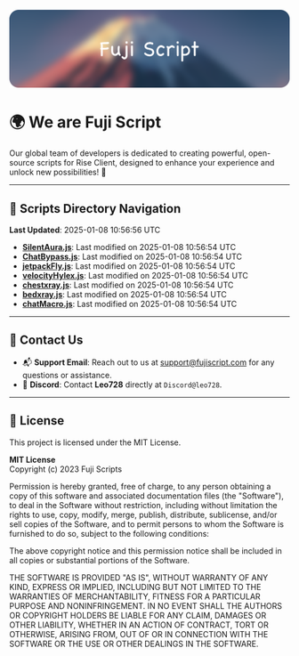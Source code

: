 ![Banner](.github/b.webp)

# 🌍 **We are Fuji Script**

Our global team of developers is dedicated to creating powerful, open-source scripts for Rise Client, designed to enhance your experience and unlock new possibilities! 🌟

---
<!-- SCRIPTS_NAVIGATION_START -->
## 📂 **Scripts Directory Navigation**

**Last Updated**: 2025-01-08 10:56:56 UTC

- **[SilentAura.js](scripts/SilentAura.js)**: Last modified on 2025-01-08 10:56:54 UTC
- **[ChatBypass.js](scripts/ChatBypass.js)**: Last modified on 2025-01-08 10:56:54 UTC
- **[jetpackFly.js](scripts/jetpackFly.js)**: Last modified on 2025-01-08 10:56:54 UTC
- **[velocityHylex.js](scripts/velocityHylex.js)**: Last modified on 2025-01-08 10:56:54 UTC
- **[chestxray.js](scripts/chestxray.js)**: Last modified on 2025-01-08 10:56:54 UTC
- **[bedxray.js](scripts/bedxray.js)**: Last modified on 2025-01-08 10:56:54 UTC
- **[chatMacro.js](scripts/chatMacro.js)**: Last modified on 2025-01-08 10:56:54 UTC

<!-- SCRIPTS_NAVIGATION_END -->

---

## 💬 **Contact Us**  
- 📬 **Support Email**: Reach out to us at [support@fujiscript.com](mailto:support@fujiscript.com) for any questions or assistance.  
- 💬 **Discord**: Contact **Leo728** directly at `Discord@leo728`.

---

## 📜 **License**

This project is licensed under the MIT License.  

**MIT License**  
Copyright (c) 2023 Fuji Scripts  

Permission is hereby granted, free of charge, to any person obtaining a copy of this software and associated documentation files (the "Software"), to deal in the Software without restriction, including without limitation the rights to use, copy, modify, merge, publish, distribute, sublicense, and/or sell copies of the Software, and to permit persons to whom the Software is furnished to do so, subject to the following conditions:  

The above copyright notice and this permission notice shall be included in all copies or substantial portions of the Software.  

THE SOFTWARE IS PROVIDED "AS IS", WITHOUT WARRANTY OF ANY KIND, EXPRESS OR IMPLIED, INCLUDING BUT NOT LIMITED TO THE WARRANTIES OF MERCHANTABILITY, FITNESS FOR A PARTICULAR PURPOSE AND NONINFRINGEMENT. IN NO EVENT SHALL THE AUTHORS OR COPYRIGHT HOLDERS BE LIABLE FOR ANY CLAIM, DAMAGES OR OTHER LIABILITY, WHETHER IN AN ACTION OF CONTRACT, TORT OR OTHERWISE, ARISING FROM, OUT OF OR IN CONNECTION WITH THE SOFTWARE OR THE USE OR OTHER DEALINGS IN THE SOFTWARE.  
